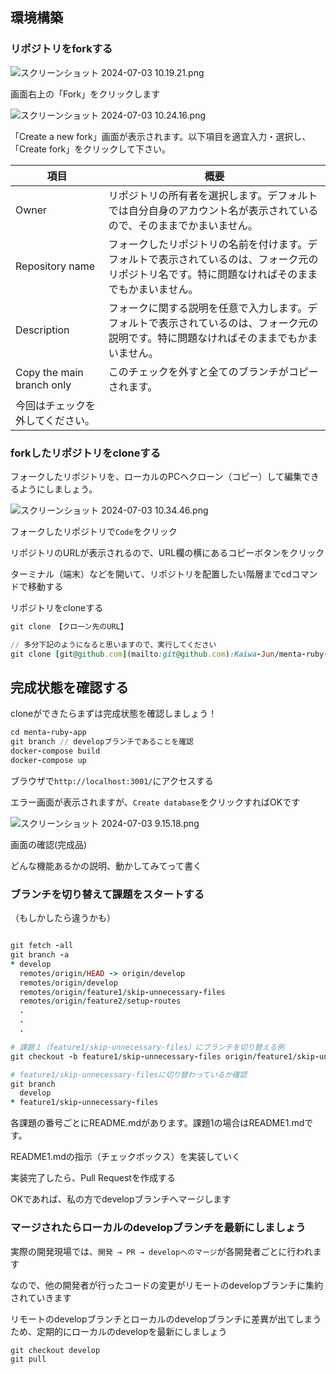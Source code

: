 ## 環境構築

### リポジトリをforkする

![スクリーンショット 2024-07-03 10.19.21.png](https://prod-files-secure.s3.us-west-2.amazonaws.com/1dafa421-b4b7-4486-9877-aa981cfa6dab/241677b2-886b-428c-8b59-e0102b85f4f1/%E3%82%B9%E3%82%AF%E3%83%AA%E3%83%BC%E3%83%B3%E3%82%B7%E3%83%A7%E3%83%83%E3%83%88_2024-07-03_10.19.21.png)

画面右上の「Fork」をクリックします

![スクリーンショット 2024-07-03 10.24.16.png](https://prod-files-secure.s3.us-west-2.amazonaws.com/1dafa421-b4b7-4486-9877-aa981cfa6dab/d1c1ef79-59dd-4316-9de8-b681edc42589/%E3%82%B9%E3%82%AF%E3%83%AA%E3%83%BC%E3%83%B3%E3%82%B7%E3%83%A7%E3%83%83%E3%83%88_2024-07-03_10.24.16.png)

「Create a new fork」画面が表示されます。以下項目を適宜入力・選択し、「Create fork」をクリックして下さい。

| 項目 | 概要 |
| --- | --- |
| Owner | リポジトリの所有者を選択します。デフォルトでは自分自身のアカウント名が表示されているので、そのままでかまいません。 |
| Repository name | フォークしたリポジトリの名前を付けます。デフォルトで表示されているのは、フォーク元のリポジトリ名です。特に問題なければそのままでもかまいません。 |
| Description | フォークに関する説明を任意で入力します。デフォルトで表示されているのは、フォーク元の説明です。特に問題なければそのままでもかまいません。 |
| Copy the main branch only | このチェックを外すと全てのブランチがコピーされます。
今回はチェックを外してください。 |

### forkしたリポジトリをcloneする

フォークしたリポジトリを、ローカルのPCへクローン（コピー）して編集できるようにしましょう。

![スクリーンショット 2024-07-03 10.34.46.png](https://prod-files-secure.s3.us-west-2.amazonaws.com/1dafa421-b4b7-4486-9877-aa981cfa6dab/e60f1c06-6150-4edd-9545-d44a8c74e409/%E3%82%B9%E3%82%AF%E3%83%AA%E3%83%BC%E3%83%B3%E3%82%B7%E3%83%A7%E3%83%83%E3%83%88_2024-07-03_10.34.46.png)

フォークしたリポジトリで`Code`をクリック

リポジトリのURLが表示されるので、URL欄の横にあるコピーボタンをクリック

ターミナル（端末）などを開いて、リポジトリを配置したい階層までcdコマンドで移動する

リポジトリをcloneする

```ruby
git clone 【クローン先のURL】

// 多分下記のようになると思いますので、実行してください
git clone [git@github.com](mailto:git@github.com):Kaiwa-Jun/menta-ruby-app.git
```

## 完成状態を確認する

cloneができたらまずは完成状態を確認しましょう！

```ruby
cd menta-ruby-app
git branch // developブランチであることを確認
docker-compose build
docker-compose up
```

ブラウザで`http://localhost:3001/`にアクセスする

エラー画面が表示されますが、`Create database`をクリックすればOKです

![スクリーンショット 2024-07-03 9.15.18.png](https://prod-files-secure.s3.us-west-2.amazonaws.com/1dafa421-b4b7-4486-9877-aa981cfa6dab/e207102b-cede-4706-be6f-c967605b7d74/%E3%82%B9%E3%82%AF%E3%83%AA%E3%83%BC%E3%83%B3%E3%82%B7%E3%83%A7%E3%83%83%E3%83%88_2024-07-03_9.15.18.png)

画面の確認(完成品)

どんな機能あるかの説明、動かしてみてって書く

### ブランチを切り替えて課題をスタートする

（もしかしたら違うかも）

```ruby

git fetch -all
git branch -a
* develop
  remotes/origin/HEAD -> origin/develop
  remotes/origin/develop
  remotes/origin/feature1/skip-unnecessary-files
  remotes/origin/feature2/setup-routes
  .
  .
  .
```

```ruby
# 課題１（feature1/skip-unnecessary-files）にブランチを切り替える例
git checkout -b feature1/skip-unnecessary-files origin/feature1/skip-unnecessary-files

# feature1/skip-unnecessary-filesに切り替わっているか確認
git branch
  develop
* feature1/skip-unnecessary-files
```

各課題の番号ごとにREADME.mdがあります。課題1の場合はREADME1.mdです。

README1.mdの指示（チェックボックス）を実装していく

実装完了したら、Pull Requestを作成する

OKであれば、私の方でdevelopブランチへマージします

### マージされたらローカルのdevelopブランチを最新にしましょう

実際の開発現場では、`開発 → PR → developへのマージ`が各開発者ごとに行われます

なので、他の開発者が行ったコードの変更がリモートのdevelopブランチに集約されていきます

リモートのdevelopブランチとローカルのdevelopブランチに差異が出てしまうため、定期的にローカルのdevelopを最新にしましょう

```
git checkout develop
git pull
```
